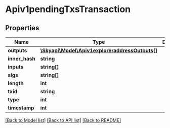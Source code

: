 # Apiv1pendingTxsTransaction

## Properties
Name | Type | Description | Notes
------------ | ------------- | ------------- | -------------
**outputs** | [**\Skyapi\Model\Apiv1exploreraddressOutputs[]**](Apiv1exploreraddressOutputs.md) |  | [optional] 
**inner_hash** | **string** |  | [optional] 
**inputs** | **string[]** |  | [optional] 
**sigs** | **string[]** |  | [optional] 
**length** | **int** |  | [optional] 
**txid** | **string** |  | [optional] 
**type** | **int** |  | [optional] 
**timestamp** | **int** |  | [optional] 

[[Back to Model list]](../README.md#documentation-for-models) [[Back to API list]](../README.md#documentation-for-api-endpoints) [[Back to README]](../README.md)



